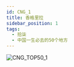 ```yaml
---
id: CNG_1
title: 香格里拉
sidebar_position: 1
tags:
  - 拾柒
  - 中国一生必去的50个地方
---
```

![CNG_TOP50_1](/img/love/CNG_TOP50/1.png)
